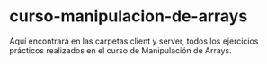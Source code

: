 # curso-manipulacion-de-arrays

Aquí encontrará en las carpetas client y server, todos los ejercicios prácticos realizados en el curso de Manipulación de Arrays.
